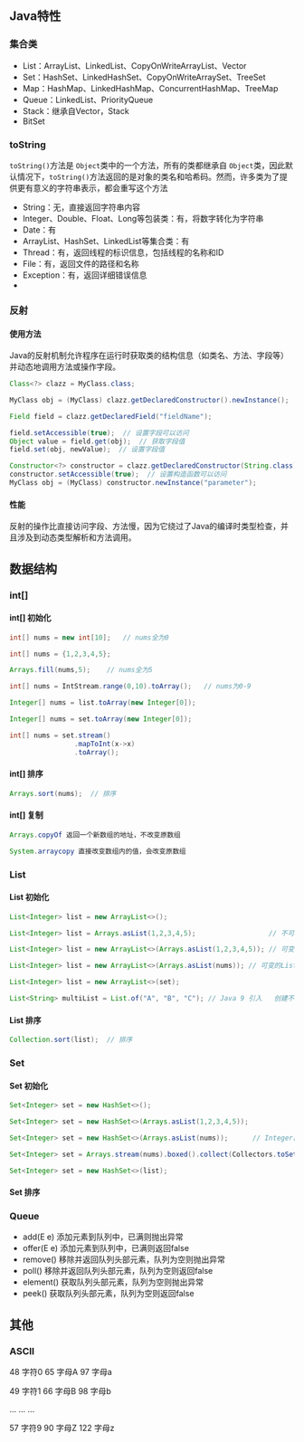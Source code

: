 ## Java特性

### 集合类

* List：ArrayList、LinkedList、CopyOnWriteArrayList、Vector
* Set：HashSet、LinkedHashSet、CopyOnWriteArraySet、TreeSet
* Map：HashMap、LinkedHashMap、ConcurrentHashMap、TreeMap
* Queue：LinkedList、PriorityQueue
* Stack：继承自Vector，Stack
* BitSet

### toString

`toString()`方法是 `Object`类中的一个方法，所有的类都继承自 `Object`类，因此默认情况下，`toString()`方法返回的是对象的类名和哈希码。然而，许多类为了提供更有意义的字符串表示，都会重写这个方法

* String：无，直接返回字符串内容
* Integer、Double、Float、Long等包装类：有，将数字转化为字符串
* Date：有
* ArrayList、HashSet、LinkedList等集合类：有
* Thread：有，返回线程的标识信息，包括线程的名称和ID
* File：有，返回文件的路径和名称
* Exception：有，返回详细错误信息
*

### 反射

#### 使用方法

Java的反射机制允许程序在运行时获取类的结构信息（如类名、方法、字段等）并动态地调用方法或操作字段。

```java
Class<?> clazz = MyClass.class;

MyClass obj = (MyClass) clazz.getDeclaredConstructor().newInstance();

Field field = clazz.getDeclaredField("fieldName");

field.setAccessible(true);  // 设置字段可以访问
Object value = field.get(obj);  // 获取字段值
field.set(obj, newValue);  // 设置字段值

Constructor<?> constructor = clazz.getDeclaredConstructor(String.class);
constructor.setAccessible(true);  // 设置构造函数可以访问
MyClass obj = (MyClass) constructor.newInstance("parameter");
```

#### 性能

反射的操作比直接访问字段、方法慢，因为它绕过了Java的编译时类型检查，并且涉及到动态类型解析和方法调用。

## 数据结构

### int[]

#### int[] 初始化

```java
int[] nums = new int[10];   // nums全为0

int[] nums = {1,2,3,4,5};

Arrays.fill(nums,5);    // nums全为5

int[] nums = IntStream.range(0,10).toArray();   // nums为0-9

Integer[] nums = list.toArray(new Integer[0]);

Integer[] nums = set.toArray(new Integer[0]);

int[] nums = set.stream()
                .mapToInt(x->x)
                .toArray();
```

#### int[] 排序

```java
Arrays.sort(nums);  // 排序
```

#### int[] 复制

```java
Arrays.copyOf 返回一个新数组的地址，不改变原数组

System.arraycopy 直接改变数组内的值，会改变原数组
```

### List

#### List 初始化

```java
List<Integer> list = new ArrayList<>();

List<Integer> list = Arrays.asList(1,2,3,4,5);                  // 不可变的List

List<Integer> list = new ArrayList<>(Arrays.asList(1,2,3,4,5)); // 可变的List

List<Integer> list = new ArrayList<>(Arrays.asList(nums)); // 可变的List

List<Integer> list = new ArrayList<>(set);

List<String> multiList = List.of("A", "B", "C"); // Java 9 引入   创建不可变list
```

#### List 排序

```java
Collection.sort(list);  // 排序
```

### Set

#### Set 初始化

```java
Set<Integer> set = new HashSet<>();

Set<Integer> set = new HashSet<>(Arrays.asList(1,2,3,4,5));

Set<Integer> set = new HashSet<>(Arrays.asList(nums));      // Integer[] nums

Set<Integer> set = Arrays.stream(nums).boxed().collect(Collectors.toSet());

Set<Integer> set = new HashSet<>(list);
```

#### Set 排序

### Queue

* add(E e)     添加元素到队列中，已满则抛出异常
* offer(E e)   添加元素到队列中，已满则返回false
* remove()     移除并返回队列头部元素，队列为空则抛出异常
* poll()       移除并返回队列头部元素，队列为空则返回false
* element()    获取队列头部元素，队列为空则抛出异常
* peek()       获取队列头部元素，队列为空则返回false

## 其他

### ASCII

48 字符0    65 字母A    97 字母a

49 字符1    66 字母B    98 字母b

...        ...        ...

57 字符9    90 字母Z    122 字母z

